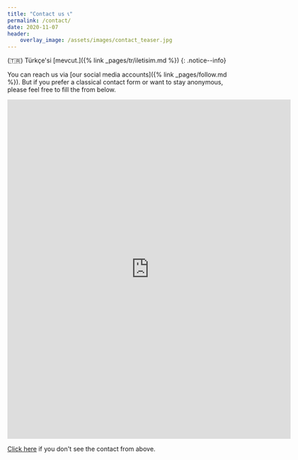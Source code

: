 ```yaml
---
title: "Contact us 📞"
permalink: /contact/
date: 2020-11-07
header:
    overlay_image: /assets/images/contact_teaser.jpg
---
```


(🇹🇷) Türkçe'si [mevcut.]({% link _pages/tr/iletisim.md %})
{: .notice--info}

You can reach us via
[our social media accounts]({% link _pages/follow.md %}).
But if you prefer a classical
contact form or want to stay anonymous, please feel free to fill the from below.

<!-- markdownlint-capture -->
<!-- markdownlint-disable -->
<iframe src="https://docs.google.com/forms/d/e/1FAIpQLSd_kTNXARMCQ04OKYyGebY7mwNBFWfCFMVTXKsMyCgTkxOJdw/viewform?embedded=true" width="640" height="766" frameborder="0" marginheight="0" marginwidth="0">Yükleniyor…</iframe>
<!-- markdownlint-restore -->

[Click here](https://forms.gle/1fGouemtW8D6ziyf9) if you don't see the contact
from above.
